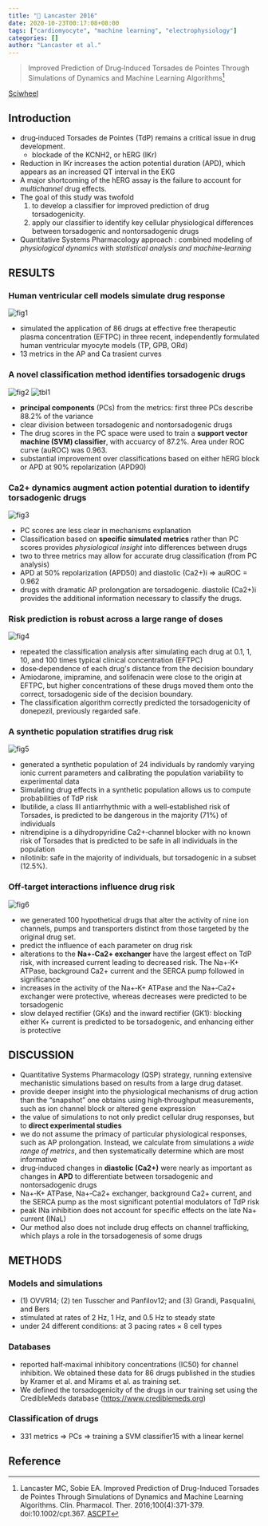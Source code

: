 ```yaml
---
title: "📒 Lancaster 2016"
date: 2020-10-23T00:17:08+08:00
tags: ["cardiomyocyte", "machine learning", "electrophysiology"]
categories: []
author: "Lancaster et al."
---
```


> Improved Prediction of Drug‐Induced Torsades de Pointes Through Simulations of Dynamics and Machine Learning Algorithms[^Lancaster2016]

[Sciwheel](https://sciwheel.com/work/#/items/5876765)

<!--more-->

## Introduction

* drug‐induced Torsades de Pointes (TdP) remains a critical issue in drug development.
    * blockade of the KCNH2, or hERG (IKr)
* Reduction in IKr increases the action potential duration (APD), which appears as an increased QT interval in the EKG
* A major shortcoming of the hERG assay is the failure to account for *multichannel* drug effects.
* The goal of this study was twofold
    1. to develop a classifier for improved prediction of drug torsadogenicity.
    2. apply our classifier to identify key cellular physiological differences between torsadogenic and nontorsadogenic drugs
* Quantitative Systems Pharmacology approach : combined modeling of *physiological dynamics* with *statistical analysis and machine‐learning*

## RESULTS
### Human ventricular cell models simulate drug response
![fig1](https://user-images.githubusercontent.com/40054455/86700407-add54b00-c043-11ea-9fef-64213bfa14fc.jpg)

*  simulated the application of 86 drugs at effective free therapeutic plasma concentration (EFTPC) in three recent, independently formulated human ventricular myocyte models (TP, GPB, ORd)
* 13 metrics in the AP and Ca trasient curves

### A novel classification method identifies torsadogenic drugs
![fig2](https://user-images.githubusercontent.com/40054455/86700411-af067800-c043-11ea-9848-ae91d835637d.jpg)
![tbl1](https://user-images.githubusercontent.com/40054455/86700453-b6c61c80-c043-11ea-8ef5-074d150429e1.png)

* **principal components** (PCs) from the metrics: first three PCs describe 88.2% of the variance
* clear division between torsadogenic and nontorsadogenic drugs
* The drug scores in the PC space were used to train a **support vector machine (SVM) classifier**, with accuarcy of 87.2%. Area under ROC curve (auROC) was 0.963.
* substantial improvement over classifications based on either hERG block or APD at 90% repolarization (APD90)

### Ca2+ dynamics augment action potential duration to identify torsadogenic drugs
![fig3](https://user-images.githubusercontent.com/40054455/86700418-af9f0e80-c043-11ea-8175-3bb6b16546fe.jpg)

* PC scores are less clear in mechanisms explanation
* Classification based on **specific simulated metrics** rather than PC scores provides *physiological insight* into differences between drugs
* two to three metrics may allow for accurate drug classification (from PC analysis)
* APD at 50% repolarization (APD50) and diastolic (Ca2+)i => auROC = 0.962
* drugs with dramatic AP prolongation are torsadogenic. diastolic (Ca2+)i provides the additional information necessary to classify the drugs.

### Risk prediction is robust across a large range of doses
![fig4](https://user-images.githubusercontent.com/40054455/86700424-b0d03b80-c043-11ea-8756-210b42dbd2b8.jpg)

* repeated the classification analysis after simulating each drug at 0.1, 1, 10, and 100 times typical clinical concentration (EFTPC)
* dose‐dependence of each drug's distance from the decision boundary
* Amiodarone, imipramine, and solifenacin were close to the origin at EFTPC, but higher concentrations of these drugs moved them onto the correct, torsadogenic side of the decision boundary.
* The classification algorithm correctly predicted the torsadogenicity of donepezil, previously regarded safe.

### A synthetic population stratifies drug risk
![fig5](https://user-images.githubusercontent.com/40054455/86700439-b3329580-c043-11ea-9c79-be9e774bfdfb.jpg)

* generated a synthetic population of 24 individuals by randomly varying ionic current parameters and calibrating the population variability to experimental data
* Simulating drug effects in a synthetic population allows us to compute probabilities of TdP risk
* Ibutilide, a class III antiarrhythmic with a well‐established risk of Torsades, is predicted to be dangerous in the majority (71%) of individuals
* nitrendipine is a dihydropyridine Ca2+‐channel blocker with no known risk of Torsades that is predicted to be safe in all individuals in the population
* nilotinib: safe in the majority of individuals, but torsadogenic in a subset (12.5%).

### Off‐target interactions influence drug risk
![fig6](https://user-images.githubusercontent.com/40054455/86700447-b463c280-c043-11ea-95a0-7fb6452f1a98.jpg)

* we generated 100 hypothetical drugs that alter the activity of nine ion channels, pumps and transporters distinct from those targeted by the original drug set.
* predict the influence of each parameter on drug risk
* alterations to the **Na+‐Ca2+ exchanger** have the largest effect on TdP risk, with increased current leading to decreased risk. The Na+‐K+ ATPase, background Ca2+ current and the SERCA pump followed in significance
* increases in the activity of the Na+‐K+ ATPase and the Na+‐Ca2+ exchanger were protective, whereas decreases were predicted to be torsadogenic
* slow delayed rectifier (GKs) and the inward rectifier (GK1): blocking either K+ current is predicted to be torsadogenic, and enhancing either is protective

## DISCUSSION
* Quantitative Systems Pharmacology (QSP) strategy, running extensive mechanistic simulations based on results from a large drug dataset.
* provide deeper insight into the physiological mechanisms of drug action than the “snapshot” one obtains using high‐throughput measurements, such as ion channel block or altered gene expression
* the value of simulations to not only predict cellular drug responses, but to **direct experimental studies**
* we do not assume the primacy of particular physiological responses, such as AP prolongation. Instead, we calculate from simulations a *wide range of metrics*, and then systematically determine which are most informative
* drug‐induced changes in **diastolic (Ca2+)** were nearly as important as changes in **APD** to differentiate between torsadogenic and nontorsadogenic drugs
* Na+‐K+ ATPase, Na+‐Ca2+ exchanger, background Ca2+ current, and the SERCA pump as the most significant potential modulators of TdP risk
* peak INa inhibition does not account for specific effects on the late Na+ current (INaL)
* Our method also does not include drug effects on channel trafficking, which plays a role in the torsadogenesis of some drugs

## METHODS
### Models and simulations
* (1) OVVR14; (2) ten Tusscher and Panfilov12; and (3) Grandi, Pasqualini, and Bers
* stimulated at rates of 2 Hz, 1 Hz, and 0.5 Hz to steady state
* under 24 different conditions: at 3 pacing rates × 8 cell types

### Databases
* reported half‐maximal inhibitory concentrations (IC50) for channel inhibition. We obtained these data for 86 drugs published in the studies by Kramer et al. and Mirams et al. as training set.
* We defined the torsadogenicity of the drugs in our training set using the CredibleMeds database (https://www.crediblemeds.org)

### Classification of drugs
* 331 metrics => PCs => training a SVM classifier15 with a linear kernel

## Reference
[^Lancaster2016]: Lancaster MC, Sobie EA. Improved Prediction of Drug-Induced Torsades de Pointes Through Simulations of Dynamics and Machine Learning Algorithms. Clin. Pharmacol. Ther. 2016;100(4):371-379. doi:10.1002/cpt.367. [ASCPT](https://ascpt.onlinelibrary.wiley.com/doi/full/10.1002/cpt.367)

